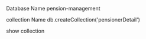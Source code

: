 Database Name
pension-management

collection Name
db.createCollection('pensionerDetail')

show collection
